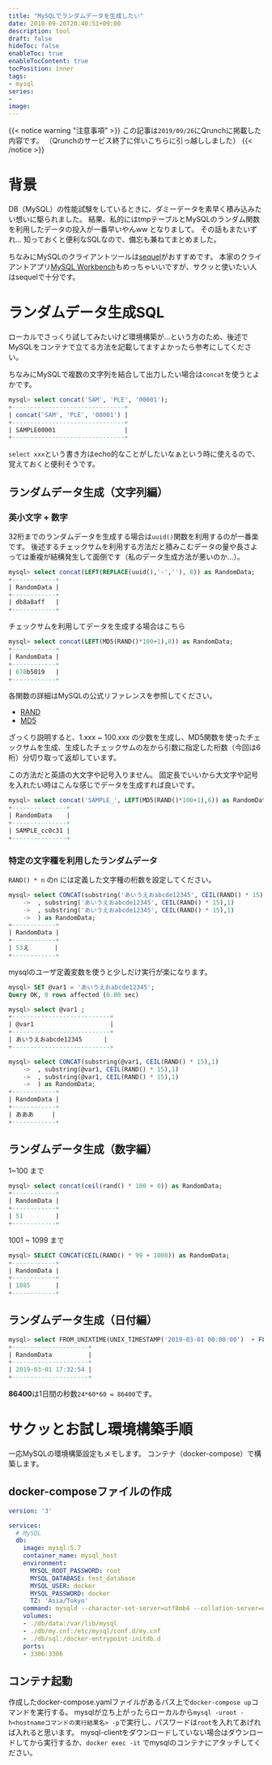 ```yaml
---
title: "MySQLでランダムデータを生成したい"
date: 2010-09-26T20:40:51+09:00
description: tool
draft: false
hideToc: false
enableToc: true
enableTocContent: true
tocPosition: inner
tags:
- mysql
series:
-
image:
---
```


{{< notice warning "注意事項" >}}
この記事は`2019/09/26`にQrunchに掲載した内容です。
（Qrunchのサービス終了に伴いこちらに引っ越ししました）
{{< /notice >}}

# 背景
DB（MySQL）の性能試験をしているときに、ダミーデータを素早く積み込みたい想いに駆られました。
結果、私的にはtmpテーブルとMySQLのランダム関数を利用したデータの投入が一番早いやんww となりまして。
その話もまたいずれ...
知っておくと便利なSQLなので、備忘も兼ねてまとめました。

ちなみにMySQLのクライアントツールは[sequel](https://sequelpro.com/)がおすすめです。
本家のクライアントアプリ[MySQL Workbench](https://www.mysql.com/jp/products/workbench/)もめっちゃいいですが、サクッと使いたい人はsequelで十分です。　　

# ランダムデータ生成SQL
ローカルでさっくり試してみたいけど環境構築が...という方のため、後述でMySQLをコンテナで立てる方法を記載してますよかったら参考にしてください。

ちなみにMySQLで複数の文字列を結合して出力したい場合は`concat`を使うとよかです。
```sql
mysql> select concat('SAM', 'PLE', '00001');
+-------------------------------+
| concat('SAM', 'PLE', '00001') |
+-------------------------------+
| SAMPLE00001                   |
+-------------------------------+
```
`select xxx`という書き方はecho的なことがしたいなぁという時に使えるので、覚えておくと便利そうです。

## ランダムデータ生成（文字列編）
### 英小文字 + 数字
32桁までのランダムデータを生成する場合は`uuid()`関数を利用するのが一番楽です。
後述するチェックサムを利用する方法だと積みこむデータの量や長さよっては重複が結構発生して面倒です（私のデータ生成方法が悪いのか...）。
```sql
mysql> select concat(LEFT(REPLACE(uuid(),'-',''), 8)) as RandomData;
+------------+
| RandomData |
+------------+
| db8a8aff   |
+------------+
```

チェックサムを利用してデータを生成する場合はこちら
```sql
mysql> select concat(LEFT(MD5(RAND()*100+1),8)) as RandomData;
+------------+
| RandomData |
+------------+
| 678b5019   |
+------------+
```
各関数の詳細はMySQLの公式リファレンスを参照してください。
* [RAND](https://dev.mysql.com/doc/refman/5.6/ja/mathematical-functions.html#function_rand)
* [MD5](https://dev.mysql.com/doc/refman/5.6/ja/encryption-functions.html#function_md5)

ざっくり説明すると、1.xxx ~ 100.xxx の少数を生成し、MD5関数を使ったチェックサムを生成、生成したチェックサムの左から引数に指定した桁数（今回は6桁）分切り取って返却しています。

この方法だと英語の大文字や記号入りません。
固定長でいいから大文字や記号を入れたい時はこんな感じでデータを生成すれば良いです。
```sql
mysql> select concat('SAMPLE_', LEFT(MD5(RAND()*100+1),6)) as RandomData;
+---------------+
| RandomData    |
+---------------+
| SAMPLE_cc0c31 |
+---------------+
```

### 特定の文字種を利用したランダムデータ

`RAND() * n` のn には定義した文字種の桁数を設定してください。
```sql
mysql> select CONCAT(substring('あいうえおabcde12345', CEIL(RAND() * 15),1)
    ->  , substring('あいうえおabcde12345', CEIL(RAND() * 15),1)
    ->  , substring('あいうえおabcde12345', CEIL(RAND() * 15),1)
    ->  ) as RandomData;
+------------+
| RandomData |
+------------+
| 53え       |
+------------+
```

mysqlのユーザ定義変数を使うと少しだけ実行が楽になります。
```sql
mysql> SET @var1 = 'あいうえおabcde12345';
Query OK, 0 rows affected (0.00 sec)

mysql> select @var1 ;
+---------------------------+
| @var1                     |
+---------------------------+
| あいうえおabcde12345      |
+---------------------------+

mysql> select CONCAT(substring(@var1, CEIL(RAND() * 15),1)
    ->  , substring(@var1, CEIL(RAND() * 15),1)
    ->  , substring(@var1, CEIL(RAND() * 15),1)
    ->  ) as RandomData;
+------------+
| RandomData |
+------------+
| あああ     |
+------------+
```

## ランダムデータ生成（数字編）
1~100 まで
```sql
mysql> select concat(ceil(rand() * 100 + 0)) as RandomData;
+------------+
| RandomData |
+------------+
| 51         |
+------------+
```
1001 ~ 1099 まで
```sql
mysql> SELECT CONCAT(CEIL(RAND() * 99 + 1000)) as RandomData;
+------------+
| RandomData |
+------------+
| 1085       |
+------------+
```

## ランダムデータ生成（日付編）
```sql
mysql> select FROM_UNIXTIME(UNIX_TIMESTAMP('2019-03-01 00:00:00')  + FLOOR(0 + (RAND() * 86400))) as RandomData;
+---------------------+
| RandomData          |
+---------------------+
| 2019-03-01 17:32:54 |
+---------------------+
 ```
**86400**は1日間の秒数`24*60*60 = 86400`です。


# サクッとお試し環境構築手順
一応MySQLの環境構築設定もメモします。
コンテナ（docker-compose）で構築します。

## docker-composeファイルの作成

```yml
version: '3'

services:
  # MySQL
  db:
    image: mysql:5.7
    container_name: mysql_host
    environment:
      MYSQL_ROOT_PASSWORD: root
      MYSQL_DATABASE: test_database
      MYSQL_USER: docker
      MYSQL_PASSWORD: docker
      TZ: 'Asia/Tokyo'
    command: mysqld --character-set-server=utf8mb4 --collation-server=utf8mb4_bin
    volumes:
    - ./db/data:/var/lib/mysql
    - ./db/my.cnf:/etc/mysql/conf.d/my.cnf
    - ./db/sql:/docker-entrypoint-initdb.d
    ports:
    - 3306:3306
```

## コンテナ起動
作成したdocker-compose.yamlファイルがあるパス上で`docker-compose up`コマンドを実行する。
mysqlが立ち上がったらローカルから`mysql -uroot -h<hostnameコマンドの実行結果名> -p`で実行し、パスワードは`root`を入れてあげれば入れると思います。
mysql-clientをダウンロードしていない場合はダウンロードしてから実行するか、`docker exec -it` でmysqlのコンテナにアタッチしてください。
